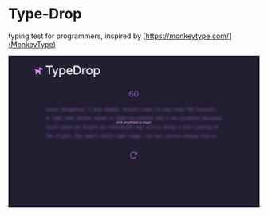 # Type-Drop

typing test for programmers, inspired by [https://monkeytype.com/](MonkeyType)

![sample screenshot](https://github.com/Ocean-Ch/Type-Drop/blob/main/res/screenshot.png)
